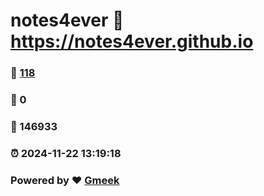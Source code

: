 # notes4ever :link: https://notes4ever.github.io 
### :page_facing_up: [118](https://notes4ever.github.io/tag.html) 
### :speech_balloon: 0 
### :hibiscus: 146933 
### :alarm_clock: 2024-11-22 13:19:18 
### Powered by :heart: [Gmeek](https://github.com/Meekdai/Gmeek)
